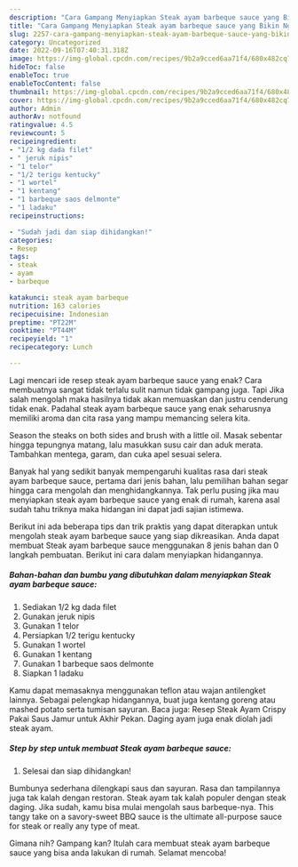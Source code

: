 ```yaml
---
description: "Cara Gampang Menyiapkan Steak ayam barbeque sauce yang Bikin Ngiler, Buat Buka Puasa Lezat Sekali"
title: "Cara Gampang Menyiapkan Steak ayam barbeque sauce yang Bikin Ngiler, Buat Buka Puasa Lezat Sekali"
slug: 2257-cara-gampang-menyiapkan-steak-ayam-barbeque-sauce-yang-bikin-ngiler-buat-buka-puasa-lezat-sekali
category: Uncategorized
date: 2022-09-16T07:40:31.318Z
image: https://img-global.cpcdn.com/recipes/9b2a9cced6aa71f4/680x482cq70/steak-ayam-barbeque-sauce-foto-resep-utama.jpg
hideToc: false
enableToc: true
enableTocContent: false
thumbnail: https://img-global.cpcdn.com/recipes/9b2a9cced6aa71f4/680x482cq70/steak-ayam-barbeque-sauce-foto-resep-utama.jpg
cover: https://img-global.cpcdn.com/recipes/9b2a9cced6aa71f4/680x482cq70/steak-ayam-barbeque-sauce-foto-resep-utama.jpg
author: Admin
authorAv: notfound
ratingvalue: 4.5
reviewcount: 5
recipeingredient:
- "1/2 kg dada filet"
- " jeruk nipis"
- "1 telor"
- "1/2 terigu kentucky"
- "1 wortel"
- "1 kentang"
- "1 barbeque saos delmonte"
- "1 ladaku"
recipeinstructions:

- "Sudah jadi dan siap dihidangkan!"
categories:
- Resep
tags:
- steak
- ayam
- barbeque

katakunci: steak ayam barbeque 
nutrition: 163 calories
recipecuisine: Indonesian
preptime: "PT22M"
cooktime: "PT44M"
recipeyield: "1"
recipecategory: Lunch

---
```



Lagi mencari ide resep steak ayam barbeque sauce yang enak? Cara membuatnya sangat tidak terlalu sulit namun tidak gampang juga. Tapi Jika salah mengolah maka hasilnya tidak akan memuaskan dan justru cenderung tidak enak. Padahal steak ayam barbeque sauce yang enak seharusnya memiliki aroma dan cita rasa yang mampu memancing selera kita.


Season the steaks on both sides and brush with a little oil. Masak sebentar hingga tepungnya matang, lalu masukkan susu cair dan aduk merata. Tambahkan mentega, garam, dan cuka apel sesuai selera.

Banyak hal yang sedikit banyak mempengaruhi kualitas rasa dari steak ayam barbeque sauce, pertama dari jenis bahan, lalu pemilihan bahan segar hingga cara mengolah dan menghidangkannya. Tak perlu pusing jika mau menyiapkan steak ayam barbeque sauce yang enak di rumah, karena asal sudah tahu triknya maka hidangan ini dapat jadi sajian istimewa.


Berikut ini ada beberapa tips dan trik praktis yang dapat diterapkan untuk mengolah steak ayam barbeque sauce yang siap dikreasikan. Anda dapat membuat Steak ayam barbeque sauce menggunakan 8 jenis bahan dan 0 langkah pembuatan. Berikut ini cara dalam menyiapkan hidangannya.

<!--inarticleads1-->

##### Bahan-bahan dan bumbu yang dibutuhkan dalam menyiapkan Steak ayam barbeque sauce:

1. Sediakan 1/2 kg dada filet
1. Gunakan  jeruk nipis
1. Gunakan 1 telor
1. Persiapkan 1/2 terigu kentucky
1. Gunakan 1 wortel
1. Gunakan 1 kentang
1. Gunakan 1 barbeque saos delmonte
1. Siapkan 1 ladaku


Kamu dapat memasaknya menggunakan teflon atau wajan antilengket lainnya. Sebagai pelengkap hidangannya, buat juga kentang goreng atau mashed potato serta tumisan sayuran. Baca juga: Resep Steak Ayam Crispy Pakai Saus Jamur untuk Akhir Pekan. Daging ayam juga enak diolah jadi steak ayam. 

<!--inarticleads2-->

##### Step by step untuk membuat Steak ayam barbeque sauce:


1. Selesai dan siap dihidangkan!

Bumbunya sederhana dilengkapi saus dan sayuran. Rasa dan tampilannya juga tak kalah dengan restoran. Steak ayam tak kalah populer dengan steak daging. Jika sudah, kamu bisa mulai mengolah saus barbeque-nya. This tangy take on a savory-sweet BBQ sauce is the ultimate all-purpose sauce for steak or really any type of meat. 

Gimana nih? Gampang kan? Itulah cara membuat steak ayam barbeque sauce yang bisa anda lakukan di rumah. Selamat mencoba!

